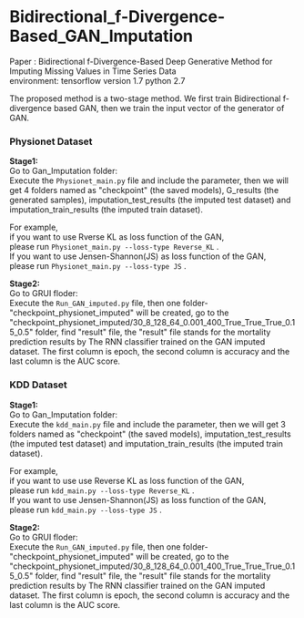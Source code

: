 # Bidirectional_f-Divergence-Based_GAN_Imputation  <br>
Paper : Bidirectional f-Divergence-Based Deep Generative Method for
Imputing Missing Values in Time Series Data  <br>
environment: tensorflow version 1.7 python 2.7

The proposed method is a two-stage method. We first train Bidirectional f-divergence based GAN, then we train the input vector of the generator of GAN. <br>

### Physionet Dataset <br>

__Stage1:__ <br>
Go to Gan_Imputation folder:  <br>
Execute the `Physionet_main.py` file and include the parameter, then we will get 4 folders named as "checkpoint" (the saved models), G_results (the generated samples), imputation_test_results (the imputed test dataset) and imputation_train_results (the imputed train dataset).  <br>

For example, <br>
if you want to use Rverse KL as loss function of the GAN, <br>
please run `Physionet_main.py --loss-type Reverse_KL` . <br>
If you want to use Jensen-Shannon(JS) as loss function of the GAN, <br>
please run `Physionet_main.py --loss-type JS` .<br> 


__Stage2:__ <br>
Go to GRUI floder: <br>
Execute the `Run_GAN_imputed.py` file, then one folder-"checkpoint_physionet_imputed" will be created, go to the "checkpoint_physionet_imputed/30_8_128_64_0.001_400_True_True_True_0.15_0.5" folder, find "result" file, the "result" file stands for the mortality prediction results by The RNN classifier trained on the GAN imputed dataset. The first column is epoch, the second column is accuracy and the last column is the AUC score. <br>




### KDD Dataset <br>

__Stage1:__ <br>
Go to Gan_Imputation folder:  <br>
Execute the `kdd_main.py` file and include the parameter, then we will get 3 folders named as "checkpoint" (the saved models),  imputation_test_results (the imputed test dataset) and imputation_train_results (the imputed train dataset).  <br>

For example, <br> 
if you want to use use Reverse KL as loss function of the GAN, <br>
please run `kdd_main.py --loss-type Reverse_KL` . <br>
If you want to use Jensen-Shannon(JS) as loss function of the GAN, <br>
please run `kdd_main.py --loss-type JS` .<br> 


__Stage2:__ <br>
Go to GRUI floder: <br>
Execute the `Run_GAN_imputed.py` file, then one folder-"checkpoint_physionet_imputed" will be created, go to the "checkpoint_physionet_imputed/30_8_128_64_0.001_400_True_True_True_0.15_0.5" folder, find "result" file, the "result" file stands for the mortality prediction results by The RNN classifier trained on the GAN imputed dataset. The first column is epoch, the second column is accuracy and the last column is the AUC score. <br>


